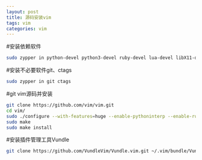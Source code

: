 ```yaml
---
layout: post
title: 源码安装vim
tags: vim 
categories: vim
---
```


#安装依赖软件
```bash
sudo zypper in python-devel python3-devel ruby-devel lua-devel libX11-devel gtk-devel gtk2-devel gtk3-devel ncurses-devel
```
#安装不必要软件git、ctags
```bash
sudo zypper in git ctags
```

#git vim源码并安装
```bash
git clone https://github.com/vim/vim.git
cd vim/
sudo ./configure --with-features=huge --enable-pythoninterp --enable-rubyinterp --enable-luainterp --enable-perlinterp --with-python-config-dir=/usr/lib/python2.7/config/ --enable-gui=gtk2 --enable-cscope --prefix=/usr
sudo make
sudo make install
```

#安装插件管理工具Vundle
```bash
git clone https://github.com/VundleVim/Vundle.vim.git ~/.vim/bundle/Vundle.vim
```
